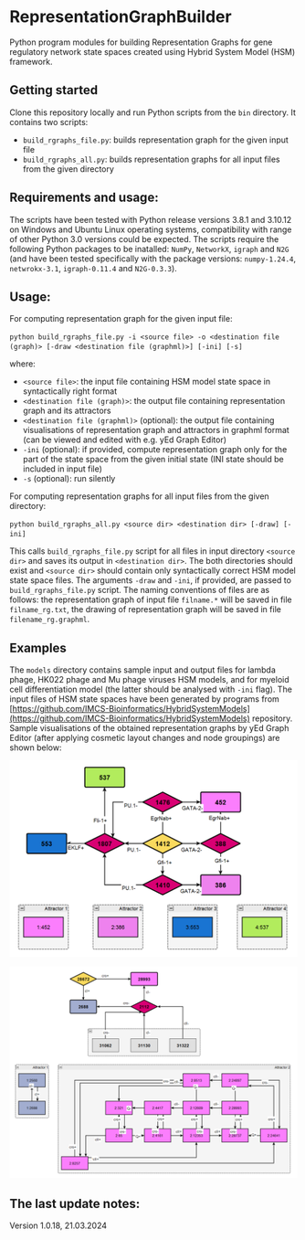 # RepresentationGraphBuilder
Python program modules for building Representation Graphs for gene regulatory network state spaces created using Hybrid System Model (HSM) framework.

## Getting started

Clone this repository locally and run Python scripts from the `bin` directory. It contains two scripts: 

- `build_rgraphs_file.py`: builds representation graph for the given input file
- `build_rgraphs_all.py`: builds representation graphs for all input files from the given directory

## Requirements and usage: 

The scripts have been tested with Python release versions 3.8.1 and 3.10.12 on Windows and Ubuntu Linux operating systems, compatibility with range of other Python 3.0 versions could be expected. 
The scripts require the following Python packages to be inatalled: `NumPy`, `NetworkX`, `igraph` and `N2G` (and have been tested specifically with the package versions: `numpy-1.24.4`, `netwrokx-3.1`, `igraph-0.11.4` and `N2G-0.3.3`).   

## Usage: 

For computing representation graph for the given input file:

`
python build_rgraphs_file.py -i <source file> -o <destination file (graph)> [-draw <destination file (graphml)>] [-ini] [-s]
`

where:

- `<source file>`: the input file containing HSM model state space in syntactically right format
- `<destination file (graph)>`: the output file containing representation graph and its attractors 
- `<destination file (graphml)>` (optional): the output file containing visualisations of representation graph and attractors in graphml format (can be viewed and edited with e.g. yEd Graph Editor)  
- `-ini` (optional): if provided, compute representation graph only for the part of the state space from the given initial state (INI state should be included in input file) 
- `-s` (optional): run silently

For computing representation graphs for all input files from the given directory:

`
python build_rgraphs_all.py <source dir> <destination dir> [-draw] [-ini]
`

This calls `build_rgraphs_file.py` script for all files in input directory `<source dir>` and saves its output in `<destination dir>`.
The both directories should exist and `<source dir>` should contain only syntactically correct HSM model state space files. The arguments `-draw` and `-ini`, if provided, are passed to `build_rgraphs_file.py` script.
The naming conventions of files are as follows: the representation graph of input file `filname.*` will be saved in file `filname_rg.txt`, 
the drawing of representation graph will be saved in file `filename_rg.graphml`.   

## Examples

The `models` directory contains sample input and output files for lambda phage, HK022 phage and Mu phage viruses HSM models, and for myeloid cell differentiation model 
(the latter should be analysed with `-ini` flag). The input files of HSM state spaces have been generated by programs from
[https://github.com/IMCS-Bioinformatics/HybridSystemModels](https://github.com/IMCS-Bioinformatics/HybridSystemModels) repository. 
Sample visualisations of the obtained representation graphs by yEd Graph Editor (after applying cosmetic layout changes and node groupings) are shown below:

![Representation graph and 4 steady state attractors for myeloid cell differentiation 'base model'](readme/images/myeloid_base.png)  

![Representation graph and lysis and lysogeny attractors for a typical HSM frame of HK022 phage model ](readme/images/hk022_000009.png)  

## The last update notes: 

Version 1.0.18, 21.03.2024

   


